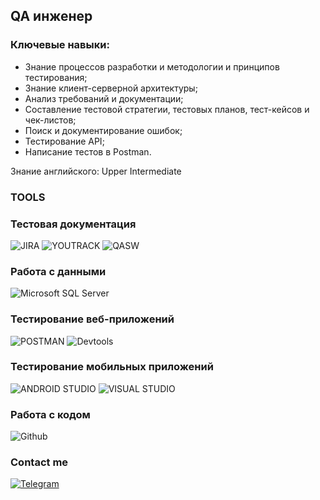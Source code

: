 ## QA инженер
### Ключевые навыки:

* Знание процессов разработки и методологии и принципов тестирования;
* Знание клиент-серверной архитектуры;
* Анализ требований и документации;
* Составление тестовой стратегии, тестовых планов, тест-кейсов и чек-листов;
* Поиск и документирование ошибок;
* Тестирование API;
* Написание тестов в Postman.

Знание английского: Upper Intermediate

### TOOLS
### Тестовая документация
![JIRA](https://img.shields.io/badge/Jira-black?with%20a%20logo-grey?style=for-the-badge&logo=Jira&logoColor=blue)
![YOUTRACK](https://img.shields.io/badge/YouTrack-black?with%20a%20logo-grey?style=for-the-badge&logo=youtrack)
![QASW](https://img.shields.io/badge/Qase-black?with%20a%20logo-grey?style=for-the-badge&logo=Qaseio)
### Работа с данными
![Microsoft SQL Server](https://img.shields.io/badge/Microsoft_SQL_Server-black?with%20a%20logo-grey?style=for-the-badge&logo=microsoft-sql-server&logoColor=red)
### Тестирование веб-приложений
![POSTMAN](https://img.shields.io/badge/Postman-black?with%20a%20logo-grey?style=for-the-badge&logo=postman&logocolor=orange)
![Devtools](https://img.shields.io/badge/Devtools-black?with%20a%20logo-grey?style=for-the-badge&logo=Google-chrome)

### Тестирование мобильных приложений
![ANDROID STUDIO](https://img.shields.io/badge/Android_Studio-black?with%20a%20logo-grey?style=for-the-badge&logo=android-studio)
![VISUAL STUDIO](https://img.shields.io/badge/Visual_Studio-black?with%20a%20logo-grey?style=for-the-badge&logo=visual-studio&logoColor=purple)
### Работа с кодом
![Github](https://img.shields.io/badge/Git-black?with%20a%20logo-grey?style=for-the-badge&logo=GIT)
### Contact me
[![Telegram](https://img.shields.io/badge/Telegram-black?with%20a%20logo-grey?style=for-the-badge&logo=Telegram)](https://t.me/yanakarim)